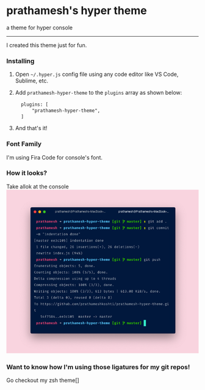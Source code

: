 # prathamesh's hyper theme

a theme for hyper console

---

I created this theme just for fun.

### Installing

1.  Open `~/.hyper.js` config file using any code editor like VS Code, Sublime, etc.
2.  Add `prathamesh-hyper-theme` to the `plugins` array as shown below:

          plugins: [
              "prathamesh-hyper-theme",
          ]

3.  And that's it!

### Font Family

I'm using Fira Code for console's font.

### How it looks?

Take allok at the console
![alt text][screenshot]

[screenshot]: https://github.com/prathameshkoshti/prathamesh-hyper-theme/raw/master/Screenshot%20-%20Prathamesh's%20hyper%20theme.png "Screenshot"

### Want to know how I'm using those ligatures for my git repos!

Go checkout my zsh theme[]
